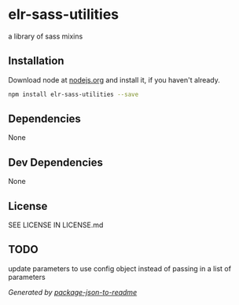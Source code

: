 # elr-sass-utilities

a library of sass mixins

## Installation

Download node at [nodejs.org](http://nodejs.org) and install it, if you haven't already.

```sh
npm install elr-sass-utilities --save
```



## Dependencies

None

## Dev Dependencies


None

## License

SEE LICENSE IN LICENSE.md

## TODO

update parameters to use config object instead of passing in a list of parameters

_Generated by [package-json-to-readme](https://github.com/zeke/package-json-to-readme)_
